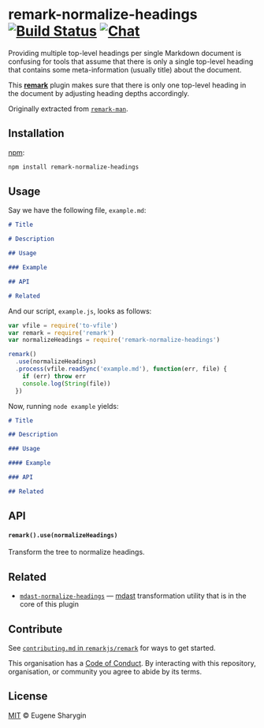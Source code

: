 # remark-normalize-headings [![Build Status][build-badge]][build-status] [![Chat][chat-badge]][chat]

Providing multiple top-level headings per single Markdown document is confusing
for tools that assume that there is only a single top-level heading that
contains some meta-information (usually title) about the document.

This [**remark**][remark] plugin makes sure that there is only one top-level
heading in the document by adjusting heading depths accordingly.

Originally extracted from [`remark-man`][remark-man].

## Installation

[npm][]:

```bash
npm install remark-normalize-headings
```

## Usage

Say we have the following file, `example.md`:

```md
# Title

# Description

## Usage

### Example

## API

# Related
```

And our script, `example.js`, looks as follows:

```js
var vfile = require('to-vfile')
var remark = require('remark')
var normalizeHeadings = require('remark-normalize-headings')

remark()
  .use(normalizeHeadings)
  .process(vfile.readSync('example.md'), function(err, file) {
    if (err) throw err
    console.log(String(file))
  })
```

Now, running `node example` yields:

```md
# Title

## Description

### Usage

#### Example

### API

## Related
```

## API

#### `remark().use(normalizeHeadings)`

Transform the tree to normalize headings.

## Related

*   [`mdast-normalize-headings`][mdast-normalize-headings]
    — [mdast][] transformation utility that is in the core of this plugin

## Contribute

See [`contributing.md` in `remarkjs/remark`][contributing] for ways to get
started.

This organisation has a [Code of Conduct][coc].  By interacting with this
repository, organisation, or community you agree to abide by its terms.

## License

[MIT][license] © Eugene Sharygin

[build-badge]: https://img.shields.io/travis/remarkjs/remark-normalize-headings.svg

[build-status]: https://travis-ci.org/remarkjs/remark-normalize-headings

[chat-badge]: https://img.shields.io/gitter/room/remarkjs/Lobby.svg

[chat]: https://gitter.im/remarkjs/Lobby

[license]: license

[npm]: https://docs.npmjs.com/cli/install

[contributing]: https://github.com/remarkjs/remark/blob/master/contributing.md

[coc]: https://github.com/remarkjs/remark/blob/master/code-of-conduct.md

[remark]: https://github.com/remarkjs/remark

[remark-man]: https://github.com/remarkjs/remark-man

[mdast]: https://github.com/syntax-tree/mdast

[mdast-normalize-headings]: https://github.com/syntax-tree/mdast-normalize-headings

